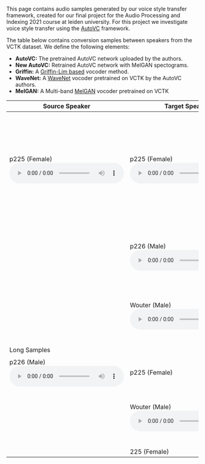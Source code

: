 This page contains audio samples generated by our voice style transfer framework, created for our final project for the Audio Processing and Indexing 2021 course at leiden university. For this project we investigate voice style transfer using the [AutoVC](https://github.com/auspicious3000/autovc) framework.

The table below contains conversion samples between speakers from the VCTK dataset. We define the following elements:

* **AutoVC:** The pretrained AutoVC network uploaded by the authors.
* **New AutoVC:** Retrained AutoVC network with MelGAN spectograms.
* **Griffin:** A [Griffin-Lim based](https://librosa.org/doc/main/generated/librosa.griffinlim.html) vocoder method.
* **WaveNet:** A [WaveNet](https://github.com/r9y9/wavenet_vocoder) vocoder pretrained on VCTK by the AutoVC authors.
* **MelGAN:** A Multi-band [MelGAN](https://github.com/kan-bayashi/ParallelWaveGAN) vocoder pretrained on VCTK



| Source Speaker | Target Speaker | Results |  |
|----|----|----|----|
| p225 (Female) <br> <audio controls> <source src='https://raw.githubusercontent.com/Woutah/API/gh-pages/samples/p225_001.wav'></audio> | p225 (Female) <br> <audio controls> <source src='https://raw.githubusercontent.com/Woutah/API/gh-pages/samples/p225_001.wav'></audio> | AutoVC + WaveNet (Baseline) <br>  <audio controls> <source src='https://raw.githubusercontent.com/Woutah/API/gh-pages/samples/p225_001xp225_old_wavenet.wav'></audio> AutoVC + Griffin <br> <audio controls> <source src='https://raw.githubusercontent.com/Woutah/API/gh-pages/samples/p225_001xp225_old_griffin.wav'></audio> <br> AutoVC + MelGAN <br>  <audio controls> <source src='https://raw.githubusercontent.com/Woutah/API/gh-pages/samples/p225_001xp225_old_melgan.wav'></audio> <br> New AutoVC + MelGAN <br> <audio controls> <source src='https://raw.githubusercontent.com/Woutah/API/gh-pages/samples/p225_001xp225_new_melgan.wav'></audio> |
| | p226 (Male) <br> <audio controls> <source src='https://raw.githubusercontent.com/Woutah/API/gh-pages/samples/p226_003.wav'></audio> | AutoVC + WaveNet <br> <audio controls> <source src='https://raw.githubusercontent.com/Woutah/API/gh-pages/samples/p225_001xp226_old_wavenet.wav'></audio> <br> New AutoVC + MelGAN <br> <audio controls> <source src='https://raw.githubusercontent.com/Woutah/API/gh-pages/samples/p225_001xp226_new_melgan.wav'></audio> |
| | Wouter (Male) <br>  <audio controls> <source src='https://raw.githubusercontent.com/Woutah/API/gh-pages/samples/Wouter_Wouter_this_is_a_testsentence.wav'></audio> |AutoVC + WaveNet <audio controls> <source src='https://raw.githubusercontent.com/Woutah/API/gh-pages/samples/p225_001xWouter_wavenet.wav'></audio> AutoVC + MelGAN <audio controls> <source src='https://raw.githubusercontent.com/Woutah/API/gh-pages/samples/p225_001xWouter_new_melgan.wav'></audio>|
|Long Samples|||
||||
|p226 (Male)<br> <audio controls> <source src='https://raw.githubusercontent.com/Woutah/API/gh-pages/samples/p226_003.wav'></audio>| p225 (Female) ||
||Wouter (Male) <br> <audio controls> <source src='https://raw.githubusercontent.com/Woutah/API/gh-pages/samples/Wouter_this_is_a_testsentence.wav'></audio>| AutoVC + WaveNet <br> <audio controls> <source src='https://raw.githubusercontent.com/Woutah/API/gh-pages/samples/p225_003xWouter_wavenet.wav'></audio> New AutoVC + MelGAN <br> <audio controls> <source src='https://raw.githubusercontent.com/Woutah/API/gh-pages/samples/p226_003xWouter_new_melgan.wav'></audio>|
||225 (Female)|
